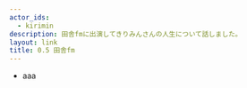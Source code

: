 ```yaml
---
actor_ids:
  - kirimin
description: 田舎fmに出演してきりみんさんの人生について話しました。
layout: link
title: 0.5 田舎fm
---
```


- aaa
